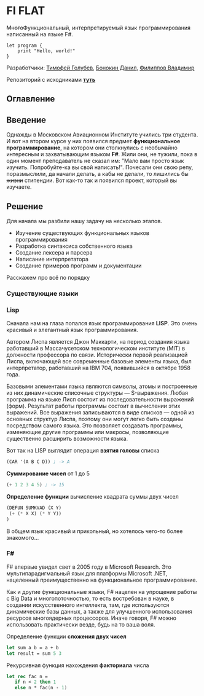 # FI FLAT

~~Много~~Функциональный, интерпретируемый язык программирования написанный на языке F#.

```
let program {
    print "Hello, world!"
}
```

Разработчики: [Тимофей Голубев](https://github.com/cat-mood), [Бонокин Данил](https://github.com/Bonik0), [Филиппов Владимир](https://github.com/zloyaloha)

Репозиторий с исходниками [**туть**](https://github.com/MAILabs-Edu-2024/fp-compiler-lab-hockey-s-head)

## Оглавление

## Введение

Однажды в Московском Авиационном Институте учились три студента. И вот на втором курсе у них появился предмет **функциональное программирование**, на котором они столкнулись с необычайно интересным и захватывающим языком **F#**. Жили они, не тужили, пока в один момент преподаватель не сказал им: "Мало вам просто язык изучить. Попробуйте-ка вы свой написать!". Почесали они свою репу, поразмыслили, да начали делать, а кабы не делали, то лишились бы ~~жизни~~ стипендии. Вот как-то так и появился проект, который вы изучаете.

## Решение

Для начала мы разбили нашу задачу на несколько этапов. 

+ Изучение существующих функциональных языков программирования
+ Разработка синтаксиса собственного языка
+ Создание лексера и парсера
+ Написание интерпретатора
+ Создание примеров программ и документации

Расскажем про всё по порядку

### Существующие языки
### Lisp
Сначала нам на глаза попался язык программирования **LISP**. Это очень красивый и элегантный язык программирования.

Автором Лиспа является Джон Маккарти, на период создания языка работавший в Массачусетском технологическом институте (MIT) в должности профессора по связи. Исторически первой реализацией Лиспа, включающей все современные базовые элементы языка, был интерпретатор, работавший на IBM 704, появившийся в октябре 1958 года.

Базовыми элементами языка являются символы, атомы и построенные из них динамические списочные структуры — S-выражения. Любая программа на языке Лисп состоит из последовательности выражений (форм). Результат работы программы состоит в вычислении этих выражений. Все выражения записываются в виде списков — одной из основных структур Лиспа, поэтому они могут легко быть созданы посредством самого языка. Это позволяет создавать программы, изменяющие другие программы или макросы, позволяющие существенно расширить возможности языка.

Вот так на LISP выглядит операция **взятия головы** списка

```lisp
(CAR '(A B C D)) ; -> A
```

**Суммирование чисел** от 1 до 5

```lisp
(+ 1 2 3 4 5) ; -> 15
```

**Определение функции**  вычисление квадрата суммы двух чисел

```lisp
(DEFUN SUMKVAD (X Y)
 (+ (* X X) (* Y Y))
)
```

В общем язык красивый и прикольный, но хотелось чего-то более знакомого...
### F#

F# впервые увидел свет в 2005 году в Microsoft Research. Это мультипарадигмальный язык для платформы Microsoft .NET, нацеленный преимущественно на функциональное программирование.

Как и другие функциональные языки, F# нацелен на упрощение работы с Big Data и многопоточностью, то есть востребован в науке, в создании искусственного интеллекта, там, где используются динамические базы данных, а также для улучшенного использования ресурсов многоядерных процессоров. Иначе говоря, F# можно использовать практически везде, будь на то ваша воля.

Определение функции **сложения двух чисел**

```fsharp
let sum a b = a + b
let result = sum 5 3
```

Рекурсивная функция нахождения **факториала** числа
```fsharp
let rec fac n =
   if n < 2 then 1
   else n * fac(n - 1)
```